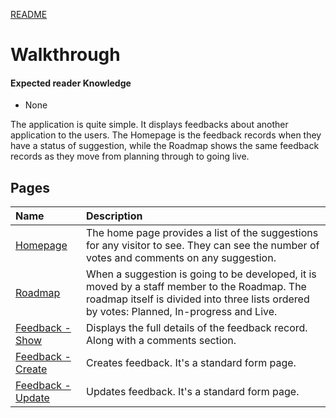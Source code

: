 
[README](../README.md)
# Walkthrough

#### Expected reader Knowledge
  - None


The application is quite simple. It displays feedbacks about another application to the users. The Homepage is the feedback records when they have a status of suggestion, while the Roadmap shows the same feedback records as they move from planning through to going live.

## Pages

| Name                                           |   Description                       |
|:-----------------------------------------------|:------------------------------------|
| [Homepage](pages/homepage.md)                  | The home page provides a list of the suggestions for any visitor to see. They can see the number of votes and comments on any suggestion. |
| [Roadmap](pages/roadmap.md)                    | When a suggestion is going to be developed, it is moved by a staff member to the Roadmap. The roadmap itself is divided into three lists ordered by votes: Planned, In-progress and Live. |
| [Feedback - Show](pages/feedbacks/show.md)     | Displays the full details of the feedback record. Along with a comments section. |
| [Feedback - Create](pages/feedbacks/create.md) | Creates feedback. It's a standard form page.               |
| [Feedback - Update](pages/feedbacks/update.md) | Updates feedback. It's a standard form page.               |
